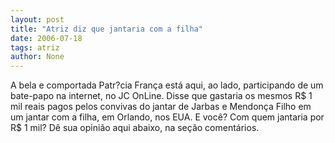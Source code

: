 ```yaml
---
layout: post
title: "Atriz diz que jantaria com a filha"
date: 2006-07-18
tags: atriz
author: None
---
```

A bela e comportada Patr?cia França está aqui, ao lado, participando de um bate-papo na internet, no JC OnLine. 
Disse que gastaria os mesmos R$ 1 mil reais pagos pelos&nbsp;convivas do jantar de Jarbas e Mendonça Filho em um jantar com a filha, em Orlando, nos EUA.
E você? Com quem jantaria por R$ 1 mil?
Dê sua opinião aqui abaixo, na seção comentários. 